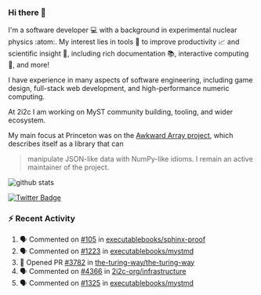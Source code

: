 ### Hi there 👋 

I'm a software developer 💻 with a background in experimental nuclear physics :atom:. My interest lies in tools :wrench: to improve productivity :chart_with_upwards_trend: and scientific insight :telescope:, including rich documentation 📚, interactive computing 🧮, and more! 

I have experience in many aspects of software engineering, including game design, full-stack web development, and high-performance numeric computing. 

At 2i2c I am working on MyST community building, tooling, and wider ecosystem. 

My main focus at Princeton was on the [Awkward Array project](awkward-array.org/), which describes itself as a library that can 
> manipulate JSON-like data with NumPy-like idioms. I remain an active maintainer of the project. 

![github stats](https://github-readme-stats.vercel.app/api?username=agoose77&show_icons=true&hide_rank=true&hide_title=true&bg_color=30,e76445,904e95&text_color=efe3ec&icon_color=efe3ec)
<!--
**agoose77/agoose77** is a ✨ _special_ ✨ repository because its `README.md` (this file) appears on your GitHub profile.

Here are some ideas to get you started:

- 🔭 I’m currently working on ...
- 🌱 I’m currently learning ...
- 👯 I’m looking to collaborate on ...
- 🤔 I’m looking for help with ...
- 💬 Ask me about ...
- 📫 How to reach me: ...
- 😄 Pronouns: ...
- ⚡ Fun fact: ...
-->

[![Twitter Badge](https://img.shields.io/twitter/follow/agoose77?style=flat-square&logo=Twitter&logoColor=white&color=cornflowerblue)](https://twitter.com/agoose77)

### :zap: Recent Activity

<!--START_SECTION:activity-->
1. 🗣 Commented on [#105](https://github.com/executablebooks/sphinx-proof/pull/105#issuecomment-2222262321) in [executablebooks/sphinx-proof](https://github.com/executablebooks/sphinx-proof)
2. 🗣 Commented on [#1223](https://github.com/executablebooks/mystmd/pull/1223#issuecomment-2214249202) in [executablebooks/mystmd](https://github.com/executablebooks/mystmd)
3. 💪 Opened PR [#3782](https://github.com/the-turing-way/the-turing-way/pull/3782) in [the-turing-way/the-turing-way](https://github.com/the-turing-way/the-turing-way)
4. 🗣 Commented on [#4366](https://github.com/2i2c-org/infrastructure/issues/4366#issuecomment-2211630591) in [2i2c-org/infrastructure](https://github.com/2i2c-org/infrastructure)
5. 🗣 Commented on [#1325](https://github.com/executablebooks/mystmd/pull/1325#issuecomment-2211078460) in [executablebooks/mystmd](https://github.com/executablebooks/mystmd)
<!--END_SECTION:activity-->
